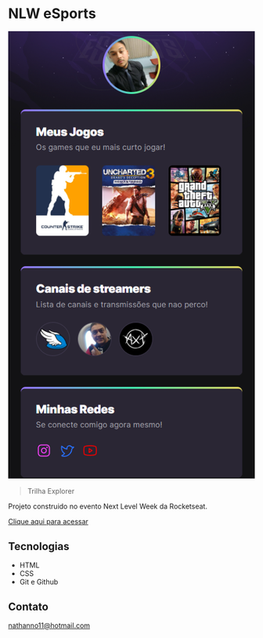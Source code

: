 # NLW eSports

![preview](./.github/preview.png)

> Trilha Explorer

Projeto construido no evento Next Level Week da Rocketseat.

[Clique aqui para acessar](https://nathanno11.github.io/nlw-esports-explorer/)

## Tecnologias

- HTML
- CSS
- Git e Github

## Contato

nathanno11@hotmail.com